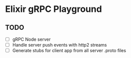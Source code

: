 # Elixir gRPC Playground

## TODO

- [ ] gRPC Node server
- [ ] Handle server push events with http2 streams
- [ ] Generate stubs for client app from all server .proto files

